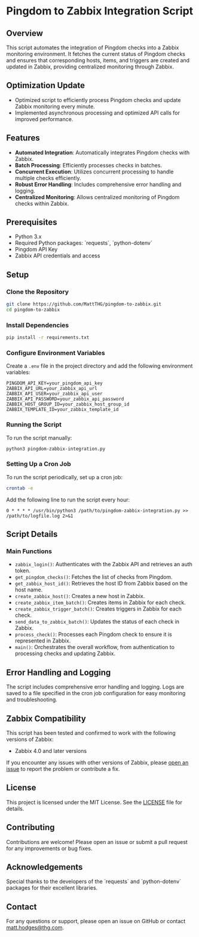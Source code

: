 # Pingdom to Zabbix Integration Script

## Overview

This script automates the integration of Pingdom checks into a Zabbix monitoring environment. It fetches the current status of Pingdom checks and ensures that corresponding hosts, items, and triggers are created and updated in Zabbix, providing centralized monitoring through Zabbix.

## Optimization Update

- Optimized script to efficiently process Pingdom checks and update Zabbix monitoring every minute.
- Implemented asynchronous processing and optimized API calls for improved performance.

## Features

- **Automated Integration**: Automatically integrates Pingdom checks with Zabbix.
- **Batch Processing**: Efficiently processes checks in batches.
- **Concurrent Execution**: Utilizes concurrent processing to handle multiple checks efficiently.
- **Robust Error Handling**: Includes comprehensive error handling and logging.
- **Centralized Monitoring**: Allows centralized monitoring of Pingdom checks within Zabbix.

## Prerequisites

- Python 3.x
- Required Python packages: \`requests\`, \`python-dotenv\`
- Pingdom API Key
- Zabbix API credentials and access

## Setup

### Clone the Repository

```sh
git clone https://github.com/MattTHG/pingdom-to-zabbix.git
cd pingdom-to-zabbix
```

### Install Dependencies

```sh
pip install -r requirements.txt
```

### Configure Environment Variables

Create a `.env` file in the project directory and add the following environment variables:

```env
PINGDOM_API_KEY=your_pingdom_api_key
ZABBIX_API_URL=your_zabbix_api_url
ZABBIX_API_USER=your_zabbix_api_user
ZABBIX_API_PASSWORD=your_zabbix_api_password
ZABBIX_HOST_GROUP_ID=your_zabbix_host_group_id
ZABBIX_TEMPLATE_ID=your_zabbix_template_id
```

### Running the Script

To run the script manually:

```sh
python3 pingdom-zabbix-integration.py
```

### Setting Up a Cron Job

To run the script periodically, set up a cron job:

```sh
crontab -e
```

Add the following line to run the script every hour:

```cron
0 * * * * /usr/bin/python3 /path/to/pingdom-zabbix-integration.py >> /path/to/logfile.log 2>&1
```

## Script Details

### Main Functions

- `zabbix_login()`: Authenticates with the Zabbix API and retrieves an auth token.
- `get_pingdom_checks()`: Fetches the list of checks from Pingdom.
- `get_zabbix_host_id()`: Retrieves the host ID from Zabbix based on the host name.
- `create_zabbix_host()`: Creates a new host in Zabbix.
- `create_zabbix_item_batch()`: Creates items in Zabbix for each check.
- `create_zabbix_trigger_batch()`: Creates triggers in Zabbix for each check.
- `send_data_to_zabbix_batch()`: Updates the status of each check in Zabbix.
- `process_check()`: Processes each Pingdom check to ensure it is represented in Zabbix.
- `main()`: Orchestrates the overall workflow, from authentication to processing checks and updating Zabbix.

## Error Handling and Logging

The script includes comprehensive error handling and logging. Logs are saved to a file specified in the cron job configuration for easy monitoring and troubleshooting.

## Zabbix Compatibility

This script has been tested and confirmed to work with the following versions of Zabbix:

- Zabbix 4.0 and later versions

If you encounter any issues with other versions of Zabbix, please [open an issue](https://github.com/MattTHG/Pingdom-To-Zabbix/issues) to report the problem or contribute a fix.


## License

This project is licensed under the MIT License. See the [LICENSE](LICENSE) file for details.

## Contributing

Contributions are welcome! Please open an issue or submit a pull request for any improvements or bug fixes.

## Acknowledgements

Special thanks to the developers of the \`requests\` and \`python-dotenv\` packages for their excellent libraries.

## Contact

For any questions or support, please open an issue on GitHub or contact matt.hodges@thg.com.
